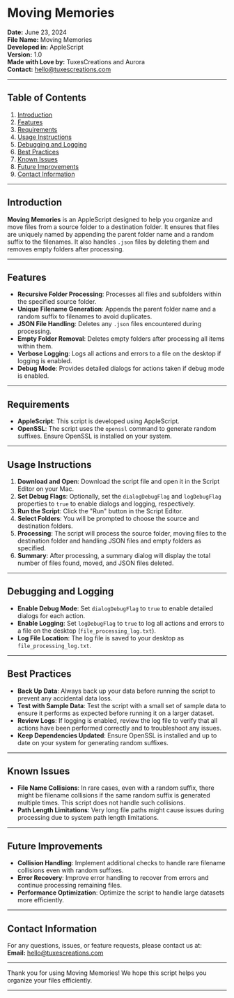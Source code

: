 # Moving Memories

**Date:** June 23, 2024  
**File Name:** Moving Memories  
**Developed in:** AppleScript  
**Version:** 1.0  
**Made with Love by:** TuxesCreations and Aurora  
**Contact:** hello@tuxescreations.com

---

## Table of Contents

1. [Introduction](#introduction)
2. [Features](#features)
3. [Requirements](#requirements)
4. [Usage Instructions](#usage-instructions)
5. [Debugging and Logging](#debugging-and-logging)
6. [Best Practices](#best-practices)
7. [Known Issues](#known-issues)
8. [Future Improvements](#future-improvements)
9. [Contact Information](#contact-information)

---

## Introduction

**Moving Memories** is an AppleScript designed to help you organize and move files from a source folder to a destination folder. It ensures that files are uniquely named by appending the parent folder name and a random suffix to the filenames. It also handles `.json` files by deleting them and removes empty folders after processing.

---

## Features

- **Recursive Folder Processing**: Processes all files and subfolders within the specified source folder.
- **Unique Filename Generation**: Appends the parent folder name and a random suffix to filenames to avoid duplicates.
- **JSON File Handling**: Deletes any `.json` files encountered during processing.
- **Empty Folder Removal**: Deletes empty folders after processing all items within them.
- **Verbose Logging**: Logs all actions and errors to a file on the desktop if logging is enabled.
- **Debug Mode**: Provides detailed dialogs for actions taken if debug mode is enabled.

---

## Requirements

- **AppleScript**: This script is developed using AppleScript.
- **OpenSSL**: The script uses the `openssl` command to generate random suffixes. Ensure OpenSSL is installed on your system.

---

## Usage Instructions

1. **Download and Open**: Download the script file and open it in the Script Editor on your Mac.
2. **Set Debug Flags**: Optionally, set the `dialogDebugFlag` and `logDebugFlag` properties to `true` to enable dialogs and logging, respectively.
3. **Run the Script**: Click the "Run" button in the Script Editor.
4. **Select Folders**: You will be prompted to choose the source and destination folders.
5. **Processing**: The script will process the source folder, moving files to the destination folder and handling JSON files and empty folders as specified.
6. **Summary**: After processing, a summary dialog will display the total number of files found, moved, and JSON files deleted.

---

## Debugging and Logging

- **Enable Debug Mode**: Set `dialogDebugFlag` to `true` to enable detailed dialogs for each action.
- **Enable Logging**: Set `logDebugFlag` to `true` to log all actions and errors to a file on the desktop (`file_processing_log.txt`).
- **Log File Location**: The log file is saved to your desktop as `file_processing_log.txt`.

---

## Best Practices

- **Back Up Data**: Always back up your data before running the script to prevent any accidental data loss.
- **Test with Sample Data**: Test the script with a small set of sample data to ensure it performs as expected before running it on a larger dataset.
- **Review Logs**: If logging is enabled, review the log file to verify that all actions have been performed correctly and to troubleshoot any issues.
- **Keep Dependencies Updated**: Ensure OpenSSL is installed and up to date on your system for generating random suffixes.

---

## Known Issues

- **File Name Collisions**: In rare cases, even with a random suffix, there might be filename collisions if the same random suffix is generated multiple times. This script does not handle such collisions.
- **Path Length Limitations**: Very long file paths might cause issues during processing due to system path length limitations.

---

## Future Improvements

- **Collision Handling**: Implement additional checks to handle rare filename collisions even with random suffixes.
- **Error Recovery**: Improve error handling to recover from errors and continue processing remaining files.
- **Performance Optimization**: Optimize the script to handle large datasets more efficiently.

---

## Contact Information

For any questions, issues, or feature requests, please contact us at:  
**Email:** hello@tuxescreations.com

---

Thank you for using Moving Memories! We hope this script helps you organize your files efficiently.

---
